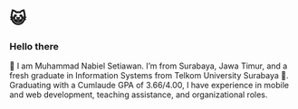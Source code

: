 # :smiley_cat: <h3>Hello there</h3>

👋 I am Muhammad Nabiel Setiawan. I’m from Surabaya, Jawa Timur, and a fresh graduate in Information Systems from Telkom University Surabaya 🏫. Graduating with a Cumlaude GPA of 3.66/4.00, I have experience in mobile and web development, teaching assistance, and organizational roles.
